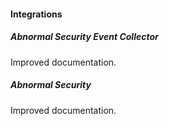 
#### Integrations

##### Abnormal Security Event Collector

Improved documentation.

##### Abnormal Security

Improved documentation.
